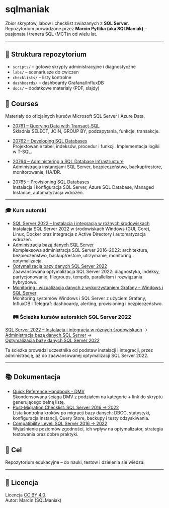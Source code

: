 # sqlmaniak

Zbior skryptow, labow i checklist zwiazanych z **SQL Server**.  
Repozytorium prowadzone przez **Marcin Pytlika (aka SQLManiak)** – pasjonata i trenera SQL (MCT)n od wielu lat.

---

## 📂 Struktura repozytorium
- `scripts/` – gotowe skrypty administracyjne i diagnostyczne
- `labs/` – scenariusze do cwiczen
- `checklists/` – listy kontrolne
- `dashboards/` – dashboardy Grafana/InfluxDB
- `docs/` – dodatkowe materialy (PDF, slajdy)
## 📂 Courses

Materiały do oficjalnych kursów Microsoft SQL Server i Azure Data.

- [20761 – Querying Data with Transact-SQL](courses/20761/)  
  Składnia SELECT, JOIN, GROUP BY, podzapytania, funkcje, transakcje.

- [20762 – Developing SQL Databases](courses/20762/)  
  Projektowanie tabel, indeksów, procedur i funkcji. Implementacja logiki w T-SQL.

- [20764 – Administering a SQL Database Infrastructure](courses/20764/)  
  Administracja instancjami SQL Server, bezpieczeństwo, backup/restore, monitorowanie, HA/DR.

- [20765 – Provisioning SQL Databases](courses/20765/)  
  Instalacja i konfiguracja SQL Server, Azure SQL Database, Managed Instance, automatyzacja wdrożeń.

---
### 🎓 Kurs autorski
- [SQL Server 2022 – Instalacja i integracja w różnych środowiskach](courses/SQL2022-Install/)  
  Instalacja SQL Server 2022 w środowiskach Windows (GUI, Core), Linux, Docker oraz integracja z Active Directory i automatyzacja wdrożeń.
- [Administracja bazą danych SQL Server](courses/SQL2022-Admin/)  
  Kompleksowa administracja SQL Server 2016–2022: architektura, bezpieczeństwo, backup/restore, utrzymanie, monitoring i optymalizacja.
- [Optymalizacja bazy danych SQL Server 2022](courses/SQL2022-Optimize/)  
  Zaawansowana optymalizacja SQL Server 2022: diagnostyka, indeksy, partycjonowanie, filegroups, tempdb, parallelism i rozwiązania hybrydowe.
- [Monitoring i wizualizacja danych z wykorzystaniem Grafany – Windows i SQL Server](courses/Grafana-Monitoring/)  
  Monitoring systemów Windows i SQL Server z użyciem Grafany, InfluxDB i Telegraf: dashboardy, alerting, provisioning i bezpieczeństwo.
  ### 🛤️ Ścieżka kursów autorskich SQL Server 2022

[SQL Server 2022 – Instalacja i integracja w różnych środowiskach](courses/SQL2022-Install/) →  
[Administracja bazą danych SQL Server](courses/SQL2022-Admin/) →  
[Optymalizacja bazy danych SQL Server 2022](courses/SQL2022-Optimize/)

Ta ścieżka prowadzi uczestnika od podstaw instalacji i integracji, przez administrację, aż do zaawansowanej optymalizacji SQL Server 2022.


---
## 📚 Dokumentacja

- [Quick Reference Handbook - DMV](docs/dmvs_quick_reference.md)  
  Skondensowana ściąga DMV z podziałem na kategorie + link do skryptu generującego pełną listę.
- [Post-Migration Checklist: SQL Server 2016 → 2022](docs/post_migration_checklist.md)  
  Lista kontrolna kroków po migracji bazy danych: DBCC, statystyki, konfiguracja instancji, Query Store, backupy i testy odzyskiwania.
- [Compatibility Level: SQL Server 2016 → 2022](docs/compatibility_level.md)  
  Wyjaśnienie poziomów zgodności, ich wpływ na optymalizator, strategia testowania oraz dobre praktyki.
## 🎯 Cel
Repozytorium edukacyjne – do nauki, testow i dzielenia sie wiedza.


---

## 📜 Licencja
Licencja [CC BY 4.0](https://creativecommons.org/licenses/by/4.0/deed.en).  
Autor: Marcin (SQLManiak)
